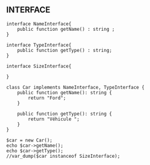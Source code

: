 ## INTERFACE



	interface NameInterface{
		public function getName() : string ;
	}

	interface TypeInterface{
		public function getType() : string;
	}

	interface SizeInterface{

	}

	class Car implements NameInterface, TypeInterface {
		public function getName(): string {
			return "Ford";
		}

		public function getType(): string {
			return "Véhicule ";
		}
	}

	$car = new Car();
	echo $car->getName();
	echo $car->getType();
	//var_dump($car instanceof SizeInterface);
